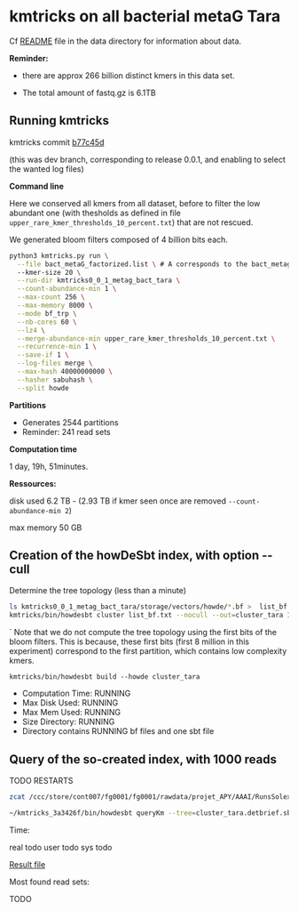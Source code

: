# kmtricks on all bacterial metaG Tara



Cf [README](../data/README.md) file in the data directory for information about data. 

**Reminder:** 

- there are approx 266 billion distinct kmers in this data set. 

- The total amount of fastq.gz is 6.1TB

## Running kmtricks

kmtricks commit [b77c45d](https://github.com/tlemane/kmtricks/commit/b77c45df3a75482aad9e9a6293d838a5adea67d9)

(this was dev branch, corresponding to release 0.0.1, and enabling to select the wanted log files)

**Command line**

Here we conserved all kmers from all dataset, before to filter the low abundant one (with thesholds as defined in file `upper_rare_kmer_thresholds_10_percent.txt`) that are not rescued.

We generated bloom filters composed of 4 billion bits each. 

```bash
python3 kmtricks.py run \
  --file bact_metaG_factorized.list \ # A corresponds to the bact_metag_tara.txt file as provided in data
  --kmer-size 20 \
  --run-dir kmtricks0_0_1_metag_bact_tara \
  --count-abundance-min 1 \
  --max-count 256 \
  --max-memory 8000 \
  --mode bf_trp \
  --nb-cores 60 \
  --lz4 \
  --merge-abundance-min upper_rare_kmer_thresholds_10_percent.txt \
  --recurrence-min 1 \
  --save-if 1 \
  --log-files merge \
  --max-hash 40000000000 \
  --hasher sabuhash \
  --split howde
```



**Partitions**

- Generates 2544 partitions
- Reminder: 241 read sets

**Computation time**

1 day, 19h, 51minutes. 

**Ressources:** 

disk used 6.2 TB - (2.93 TB if kmer seen once are removed `--count-abundance-min 2`)

max memory  50 GB

## Creation of the howDeSbt index, with option --cull

Determine the tree topology (less than a minute)

```bash 
ls kmtricks0_0_1_metag_bact_tara/storage/vectors/howde/*.bf >  list_bf.txt
kmtricks/bin/howdesbt cluster list_bf.txt --nocull --out=cluster_tara 10000000..20000000
```

`
Note that we do not compute the tree topology using the first bits of the bloom filters. This is because, these first bits (first 8 million in this experiment) correspond to the first partition, which contains low complexity kmers. 

`kmtricks/bin/howdesbt build --howde cluster_tara`

- Computation Time: RUNNING
- Max Disk Used: RUNNING
- Max Mem Used: RUNNING
- Size Directory: RUNNING
- Directory contains RUNNING bf files and one sbt file



## Query of the so-created index, with 1000 reads

TODO RESTARTS

```bash
zcat /ccc/store/cont007/fg0001/fg0001/rawdata/projet_APY/AAAI/RunsSolexa/110712_BISMUTH_63A2BAAXX/APY_AAAIOSF_1_1_63A2BAAXX_clean.fastq.gz | head -n 4000 | ./fastq2fasta.py > random1000.fa
```



```bash 
~/kmtricks_3a3426f/bin/howdesbt queryKm --tree=cluster_tara.detbrief.sbt --repart=minimRepart.minimRepart --win=hash_window.vec random1000.fa
```

Time: 

real	todo
user	todo
sys	todo

[Result file](https://gitlab.inria.fr/ppeterlo/kmtricks_tara/-/blob/master/expe/TODO)

Most found read sets: 

TODO

